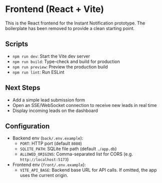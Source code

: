 # Frontend (React + Vite)

This is the React frontend for the Instant Notification prototype. The boilerplate has been removed to provide a clean starting point.

## Scripts

- `npm run dev`: Start the Vite dev server
- `npm run build`: Type-check and build for production
- `npm run preview`: Preview the production build
- `npm run lint`: Run ESLint

## Next Steps

- Add a simple lead submission form
- Open an SSE/WebSocket connection to receive new leads in real time
- Display incoming leads on the dashboard

## Configuration

- Backend env (`back/.env.example`):
  - `PORT`: HTTP port (default `8080`)
  - `SQLITE_PATH`: SQLite file path (default `./app.db`)
  - `ALLOWED_ORIGINS`: Comma-separated list for CORS (e.g. `http://localhost:5173`)
- Frontend env (`front/.env.example`):
  - `VITE_API_BASE`: Backend base URL for API calls. If omitted, the app uses the current origin.

